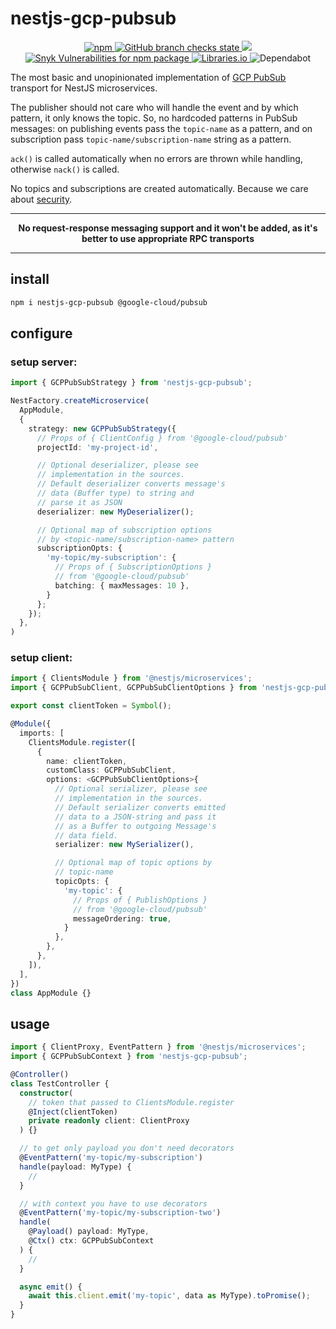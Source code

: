 # nestjs-gcp-pubsub

<p align="center">
  <a href="https://www.npmjs.com/package/nestjs-gcp-pubsub">
    <img alt="npm" src="https://img.shields.io/npm/v/nestjs-gcp-pubsub" />
  </a>
  <a href="https://github.com/iamolegga/nestjs-gcp-pubsub/actions">
    <img alt="GitHub branch checks state" src="https://badgen.net/github/checks/iamolegga/nestjs-gcp-pubsub">
  </a>
  <a href="https://codeclimate.com/github/iamolegga/nestjs-gcp-pubsub/test_coverage">
    <img src="https://api.codeclimate.com/v1/badges/XXXXXXXXXXXX/test_coverage" />
  </a>
  <a href="https://snyk.io/test/github/iamolegga/nestjs-gcp-pubsub">
    <img alt="Snyk Vulnerabilities for npm package" src="https://img.shields.io/snyk/vulnerabilities/npm/nestjs-gcp-pubsub" />
  </a>
  <a href="https://libraries.io/npm/nestjs-gcp-pubsub">
    <img alt="Libraries.io" src="https://img.shields.io/librariesio/release/npm/nestjs-gcp-pubsub">
  </a>
  <img alt="Dependabot" src="https://badgen.net/github/dependabot/iamolegga/nestjs-gcp-pubsub">
</p>

The most basic and unopinionated implementation of [GCP PubSub](https://cloud.google.com/pubsub/) transport for NestJS microservices.

The publisher should not care who will handle the event and by which pattern, it only knows the topic. So, no hardcoded patterns in PubSub messages: on publishing events pass the `topic-name` as a pattern, and on subscription pass `topic-name/subscription-name` string as a pattern.

`ack()` is called automatically when no errors are thrown while handling, otherwise `nack()` is called.

No topics and subscriptions are created automatically. Because we care about [security](https://cloud.google.com/pubsub/docs/authentication).

---

<center>
<b>No request-response messaging support and it won't be added, as it's better to use appropriate RPC transports</b>
</center>

---

## install

```sh
npm i nestjs-gcp-pubsub @google-cloud/pubsub
```

## configure

### setup server:

```ts
import { GCPPubSubStrategy } from 'nestjs-gcp-pubsub';

NestFactory.createMicroservice(
  AppModule,
  {
    strategy: new GCPPubSubStrategy({
      // Props of { ClientConfig } from '@google-cloud/pubsub'
      projectId: 'my-project-id',

      // Optional deserializer, please see
      // implementation in the sources.
      // Default deserializer converts message's
      // data (Buffer type) to string and
      // parse it as JSON
      deserializer: new MyDeserializer();

      // Optional map of subscription options
      // by <topic-name/subscription-name> pattern
      subscriptionOpts: {
        'my-topic/my-subscription': {
          // Props of { SubscriptionOptions }
          // from '@google-cloud/pubsub'
          batching: { maxMessages: 10 },
        }
      };
    });
  },
)
```

### setup client:

```ts
import { ClientsModule } from '@nestjs/microservices';
import { GCPPubSubClient, GCPPubSubClientOptions } from 'nestjs-gcp-pubsub';

export const clientToken = Symbol();

@Module({
  imports: [
    ClientsModule.register([
      {
        name: clientToken,
        customClass: GCPPubSubClient,
        options: <GCPPubSubClientOptions>{
          // Optional serializer, please see
          // implementation in the sources.
          // Default serializer converts emitted
          // data to a JSON-string and pass it
          // as a Buffer to outgoing Message's
          // data field.
          serializer: new MySerializer(),

          // Optional map of topic options by
          // topic-name
          topicOpts: {
            'my-topic': {
              // Props of { PublishOptions }
              // from '@google-cloud/pubsub'
              messageOrdering: true,
            }
          },
        },
      },
    ]),
  ],
})
class AppModule {}
```

## usage

```ts
import { ClientProxy, EventPattern } from '@nestjs/microservices';
import { GCPPubSubContext } from 'nestjs-gcp-pubsub';

@Controller()
class TestController {
  constructor(
    // token that passed to ClientsModule.register
    @Inject(clientToken)
    private readonly client: ClientProxy
  ) {}

  // to get only payload you don't need decorators
  @EventPattern('my-topic/my-subscription')
  handle(payload: MyType) {
    //
  }

  // with context you have to use decorators
  @EventPattern('my-topic/my-subscription-two')
  handle(
    @Payload() payload: MyType,
    @Ctx() ctx: GCPPubSubContext
  ) {
    // 
  }

  async emit() {
    await this.client.emit('my-topic', data as MyType).toPromise();
  }
}
```
